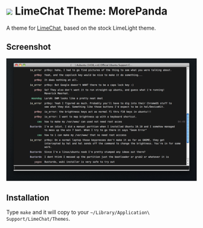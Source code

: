 # ![](http://limechat.net/mac/images/logo.png) LimeChat Theme: MorePanda

A theme for [LimeChat](http://limechat.net/mac/), based on the stock LimeLight theme.

## Screenshot

![](http://github.com/morepanda/limechat-themes/raw/master/MorePanda/LimeChat-MorePanda.png)

## Installation

Type `make` and it will copy to your `~/Library/Application\ Support/LimeChat/Themes`.

